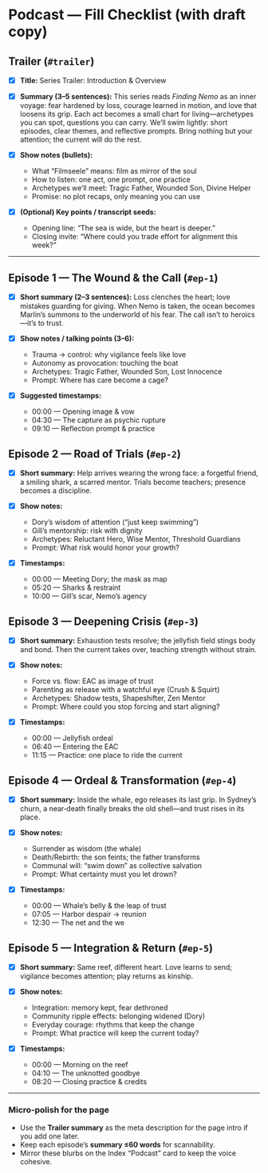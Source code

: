 # Podcast — Fill Checklist (with draft copy)

## Trailer (`#trailer`)

* [x] **Title:** Series Trailer: Introduction & Overview
* [x] **Summary (3–5 sentences):**
  This series reads *Finding Nemo* as an inner voyage: fear hardened by loss, courage learned in motion, and love that loosens its grip. Each act becomes a small chart for living—archetypes you can spot, questions you can carry. We’ll swim lightly: short episodes, clear themes, and reflective prompts. Bring nothing but your attention; the current will do the rest.
* [x] **Show notes (bullets):**

  * What “Filmseele” means: film as mirror of the soul
  * How to listen: one act, one prompt, one practice
  * Archetypes we’ll meet: Tragic Father, Wounded Son, Divine Helper
  * Promise: no plot recaps, only meaning you can use
* [x] **(Optional) Key points / transcript seeds:**

  * Opening line: “The sea is wide, but the heart is deeper.”
  * Closing invite: “Where could you trade effort for alignment this week?”

---

## Episode 1 — The Wound & the Call (`#ep-1`)

* [x] **Short summary (2–3 sentences):**
  Loss clenches the heart; love mistakes guarding for giving. When Nemo is taken, the ocean becomes Marlin’s summons to the underworld of his fear. The call isn’t to heroics—it’s to trust.
* [x] **Show notes / talking points (3–6):**

  * Trauma → control: why vigilance feels like love
  * Autonomy as provocation: touching the boat
  * Archetypes: Tragic Father, Wounded Son, Lost Innocence
  * Prompt: Where has care become a cage?
* [x] **Suggested timestamps:**

  * 00:00 — Opening image & vow
  * 04:30 — The capture as psychic rupture
  * 09:10 — Reflection prompt & practice

## Episode 2 — Road of Trials (`#ep-2`)

* [x] **Short summary:**
  Help arrives wearing the wrong face: a forgetful friend, a smiling shark, a scarred mentor. Trials become teachers; presence becomes a discipline.
* [x] **Show notes:**

  * Dory’s wisdom of attention (“just keep swimming”)
  * Gill’s mentorship: risk with dignity
  * Archetypes: Reluctant Hero, Wise Mentor, Threshold Guardians
  * Prompt: What risk would honor your growth?
* [x] **Timestamps:**

  * 00:00 — Meeting Dory; the mask as map
  * 05:20 — Sharks & restraint
  * 10:00 — Gill’s scar, Nemo’s agency

## Episode 3 — Deepening Crisis (`#ep-3`)

* [x] **Short summary:**
  Exhaustion tests resolve; the jellyfish field stings body and bond. Then the current takes over, teaching strength without strain.
* [x] **Show notes:**

  * Force vs. flow: EAC as image of trust
  * Parenting as release with a watchful eye (Crush & Squirt)
  * Archetypes: Shadow tests, Shapeshifter, Zen Mentor
  * Prompt: Where could you stop forcing and start aligning?
* [x] **Timestamps:**

  * 00:00 — Jellyfish ordeal
  * 06:40 — Entering the EAC
  * 11:15 — Practice: one place to ride the current

## Episode 4 — Ordeal & Transformation (`#ep-4`)

* [x] **Short summary:**
  Inside the whale, ego releases its last grip. In Sydney’s churn, a near‑death finally breaks the old shell—and trust rises in its place.
* [x] **Show notes:**

  * Surrender as wisdom (the whale)
  * Death/Rebirth: the son feints; the father transforms
  * Communal will: “swim down” as collective salvation
  * Prompt: What certainty must you let drown?
* [x] **Timestamps:**

  * 00:00 — Whale’s belly & the leap of trust
  * 07:05 — Harbor despair → reunion
  * 12:30 — The net and the we

## Episode 5 — Integration & Return (`#ep-5`)

* [x] **Short summary:**
  Same reef, different heart. Love learns to send; vigilance becomes attention; play returns as kinship.
* [x] **Show notes:**

  * Integration: memory kept, fear dethroned
  * Community ripple effects: belonging widened (Dory)
  * Everyday courage: rhythms that keep the change
  * Prompt: What practice will keep the current today?
* [x] **Timestamps:**

  * 00:00 — Morning on the reef
  * 04:10 — The unknotted goodbye
  * 08:20 — Closing practice & credits

---

### Micro‑polish for the page

* Use the **Trailer summary** as the meta description for the page intro if you add one later.
* Keep each episode’s **summary ≤60 words** for scannability.
* Mirror these blurbs on the Index “Podcast” card to keep the voice cohesive.